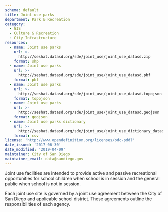 ```yaml
---
schema: default
title: Joint use parks
department: Park & Recreation
category:
  - GIS
  - Culture & Recreation
  - City Infrastructure
resources:
  - name: Joint use parks
    url: >-
      http://seshat.datasd.org/sde/joint_use/joint_use_datasd.zip
    format: shp
  - name: Joint use parks
    url: >-
      http://seshat.datasd.org/sde/joint_use/joint_use_datasd.pbf
    format: pbf
  - name: Joint use parks
    url: >-
      http://seshat.datasd.org/sde/joint_use/joint_use_datasd.topojson
    format: topojson
  - name: Joint use parks
    url: >-
      http://seshat.datasd.org/sde/joint_use/joint_use_datasd.geojson
    format: geojson
  - name: Joint use parks dictionary
    url: >-
      http://seshat.datasd.org/sde/joint_use/joint_use_dictionary_datasd.csv
    format: csv
license: 'http://www.opendefinition.org/licenses/odc-pddl'
date_issued: '2017-06-30'
date_modified: '2019-04-09'
maintainer: City of San Diego
maintainer_email: data@sandiego.gov
---
```

Joint use facilities are intended to provide active and passive recreational opportunities for school children when school is in session and the general public when school is not in session.
<!--more-->
Each joint use site is governed by a joint use agreement between the City of San Diego and applicable school district. These agreements outline the responsibilities of each agency.
